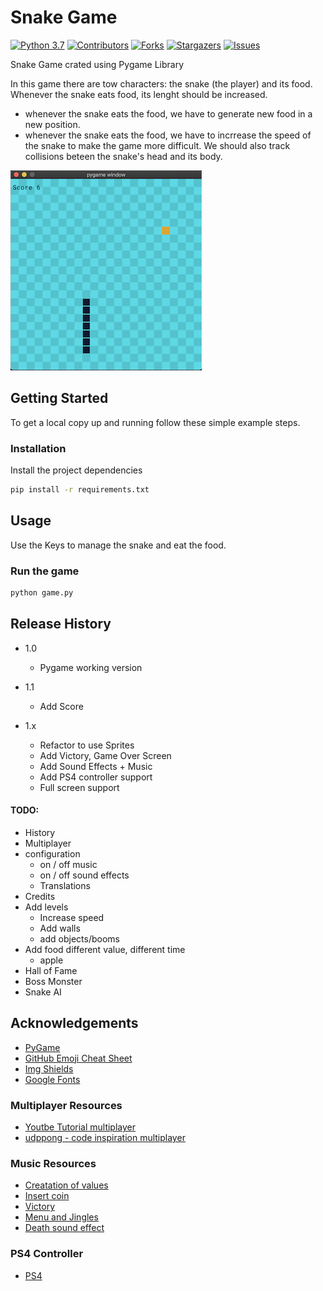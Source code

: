# Snake Game

<!-- PROJECT SHIELDS -->
<!--
*** I'm using markdown "reference style" links for readability.
*** Reference links are enclosed in brackets [ ] instead of parentheses ( ).
*** See the bottom of this document for the declaration of the reference variables
*** for contributors-url, forks-url, etc. This is an optional, concise syntax you may use.
*** https://www.markdownguide.org/basic-syntax/#reference-style-links
-->
[![Python 3.7][python-shield]][python-url]
[![Contributors][contributors-shield]][contributors-url]
[![Forks][forks-shield]][forks-url]
[![Stargazers][stars-shield]][stars-url]
[![Issues][issues-shield]][issues-url]

Snake Game crated using Pygame Library

In this game there are tow characters: the snake (the player) and its food. Whenever the snake eats food, its lenght should be increased.
- whenever the snake eats the food, we have to generate new food in a new position.
- whenever the snake eats the food, we have to incrrease the speed of the snake to make the game more difficult. We should also track collisions beteen the snake's head and its body.



![ScreenShot][product-screenshot]


## Getting Started

To get a local copy up and running follow these simple example steps.

### Installation

Install the project dependencies

```sh
pip install -r requirements.txt
```

## Usage

Use the Keys to manage the snake and eat the food.

### Run the game
```sh 
python game.py
```


## Release History

* 1.0
    * Pygame working version

* 1.1
    * Add Score

* 1.x
    * Refactor to use Sprites
    * Add Victory, Game Over Screen
    * Add Sound Effects + Music
    * Add PS4 controller support
    * Full screen support
  

#### TODO:
- History
- Multiplayer
- configuration
    - on / off music
    - on / off sound effects
    - Translations
- Credits
- Add levels
  - Increase speed
  - Add walls
  - add objects/booms
- Add food different value, different time
  - apple
- Hall of Fame
- Boss Monster
- Snake AI


## Acknowledgements
* [PyGame](https://www.pygame.org/news)
* [GitHub Emoji Cheat Sheet](https://www.webpagefx.com/tools/emoji-cheat-sheet)
* [Img Shields](https://shields.io)
* [Google Fonts](https://fonts.google.com/)

### Multiplayer Resources
* [Youtbe Tutorial multiplayer](https://www.youtube.com/watch?v=McoDjOCb2Zo)
* [udppong - code inspiration multiplayer](https://github.com/marvin939/udpong)

### Music Resources
* [Creatation of values](https://opengameart.org/content/creation-of-values)
* [Insert coin](https://opengameart.org/content/insert-coin)
* [Victory](https://opengameart.org/content/victory-1)
* [Menu and Jingles](https://opengameart.org/content/ui-and-item-sound-effect-jingles-sample-2)
* [Death sound effect](https://opengameart.org/content/hurt-death-sound-effect-for-character)

### PS4 Controller
* [PS4](https://www.youtube.com/watch?v=hqBgJQOa_1E)

<!-- MARKDOWN LINKS & IMAGES -->
<!-- https://www.markdownguide.org/basic-syntax/#reference-style-links -->
[python-shield]: https://img.shields.io/badge/python-3.7-blue.svg
[python-url]: https://www.python.org/downloads/release/python-370/
[contributors-shield]: https://img.shields.io/github/contributors/eballo/snake-pygame.svg?style=flat-square
[contributors-url]: https://github.com/eballo/snake-pygame/graphs/contributors
[forks-shield]: https://img.shields.io/github/forks/eballo/snake-pygame.svg?style=flat-square
[forks-url]: https://github.com/eballo/snake-pygame/network/members
[stars-shield]: https://img.shields.io/github/stars/eballo/snake-pygame.svg?style=flat-square
[stars-url]: https://github.com/eballo/snake-pygame/stargazers
[issues-shield]: https://img.shields.io/github/issues/eballo/snake-pygame.svg?style=flat-square
[issues-url]: https://github.com/eballo/snake-pygame/issues
[product-screenshot]: screenshots/screenshot01.png